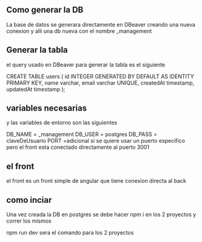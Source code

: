 ## Como generar la DB

La base de datos se generara directamente en DBeaver creando una nueva conexion y alli una db nueva con el nombre \_management

## Generar la tabla

el query usado en DBeaver para generar la tabla es el siguiente

CREATE TABLE users (
id INTEGER GENERATED BY DEFAULT AS IDENTITY PRIMARY KEY,
name varchar,
email varchar UNIQUE,
createdAt timestamp,
updatedAt timestamp
);

## variables necesarias

y las variables de entorno son las siguientes

DB_NAME = \_management
DB_USER = postgres
DB_PASS = claveDeUsuario
PORT =adicional si se quiere usar un puerto especifico pero el front esta conectado directamente al puerto 3001

## el front

el front es un front simple de angular que tiene conexion directa al back

## como inciar

Una vez creada la DB en postgres se debe hacer npm i en los 2 proyectos y correr los mismos

npm run dev sera el comando para los 2 proyectos
